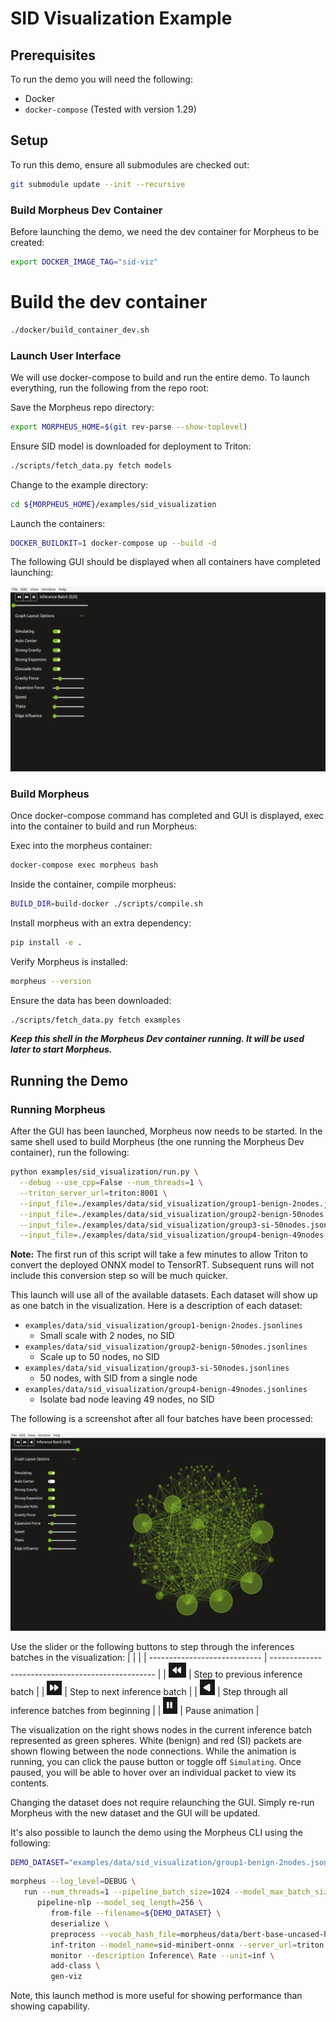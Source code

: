 # SID Visualization Example

## Prerequisites

To run the demo you will need the following:
- Docker
- `docker-compose` (Tested with version 1.29)

## Setup

To run this demo, ensure all submodules are checked out:
```bash
git submodule update --init --recursive
```

### Build Morpheus Dev Container

Before launching the demo, we need the dev container for Morpheus to be created:
```bash
export DOCKER_IMAGE_TAG="sid-viz"
```

# Build the dev container
```bash
./docker/build_container_dev.sh
```

### Launch User Interface

We will use docker-compose to build and run the entire demo. To launch everything, run the following from the repo root:

Save the Morpheus repo directory:
```bash
export MORPHEUS_HOME=$(git rev-parse --show-toplevel)
```

Ensure SID model is downloaded for deployment to Triton:
```bash
./scripts/fetch_data.py fetch models
```

Change to the example directory:
```bash
cd ${MORPHEUS_HOME}/examples/sid_visualization
```

Launch the containers:
```bash
DOCKER_BUILDKIT=1 docker-compose up --build -d
```

The following GUI should be displayed when all containers have completed launching:

![Initial Window](./img/initial_win.png)

### Build Morpheus

Once docker-compose command has completed and GUI is displayed, exec into the container to build and run Morpheus:

Exec into the morpheus container:
```bash
docker-compose exec morpheus bash
```

Inside the container, compile morpheus:
```bash
BUILD_DIR=build-docker ./scripts/compile.sh
```

Install morpheus with an extra dependency:
```bash
pip install -e .
```

Verify Morpheus is installed:
```bash
morpheus --version
```

Ensure the data has been downloaded:
```bash
./scripts/fetch_data.py fetch examples
```

***Keep this shell in the Morpheus Dev container running. It will be used later to start Morpheus.***

## Running the Demo

### Running Morpheus

After the GUI has been launched, Morpheus now needs to be started. In the same shell used to build Morpheus (the one running the Morpheus Dev container), run the following:
```bash
python examples/sid_visualization/run.py \
  --debug --use_cpp=False --num_threads=1 \
  --triton_server_url=triton:8001 \
  --input_file=./examples/data/sid_visualization/group1-benign-2nodes.jsonlines \
  --input_file=./examples/data/sid_visualization/group2-benign-50nodes.jsonlines \
  --input_file=./examples/data/sid_visualization/group3-si-50nodes.jsonlines \
  --input_file=./examples/data/sid_visualization/group4-benign-49nodes.jsonlines
```

**Note:** The first run of this script will take a few minutes to allow Triton to convert the deployed ONNX model to TensorRT. Subsequent runs will not include this conversion step so will be much quicker.

This launch will use all of the available datasets. Each dataset will show up as one batch in the visualization. Here is a description of each dataset:

- `examples/data/sid_visualization/group1-benign-2nodes.jsonlines`
  - Small scale with 2 nodes, no SID
- `examples/data/sid_visualization/group2-benign-50nodes.jsonlines`
  - Scale up to 50 nodes, no SID
- `examples/data/sid_visualization/group3-si-50nodes.jsonlines`
  - 50 nodes, with SID from a single node
- `examples/data/sid_visualization/group4-benign-49nodes.jsonlines`
  - Isolate bad node leaving 49 nodes, no SID

The following is a screenshot after all four batches have been processed:

![Full Window](./img/full_win.png)

Use the slider or the following buttons to step through the inferences batches in the visualization:
|                              |                                                   |
| ---------------------------- | ------------------------------------------------- |
| ![left](./img/left.png)      | Step to previous inference batch                  |
| ![right](./img/right.png)    | Step to next inference batch                      |
| ![replay](./img/replay.png)  | Step through all inference batches from beginning |
| ![pause](./img/pause.png)    | Pause animation                                   |

The visualization on the right shows nodes in the current inference batch represented as
green spheres. White (benign) and red (SI) packets are shown flowing between the node connections.
While the animation is running, you can click the pause button or toggle off `Simulating`. Once paused,
you will be able to hover over an individual packet to view its contents.

Changing the dataset does not require relaunching the GUI. Simply re-run Morpheus with the new dataset and the GUI will be updated.

It's also possible to launch the demo using the Morpheus CLI using the following:

```bash
DEMO_DATASET="examples/data/sid_visualization/group1-benign-2nodes.jsonlines"
```

```bash
morpheus --log_level=DEBUG \
   run --num_threads=1 --pipeline_batch_size=1024 --model_max_batch_size=32 --edge_buffer_size=4 --use_cpp=False \
      pipeline-nlp --model_seq_length=256 \
         from-file --filename=${DEMO_DATASET} \
         deserialize \
         preprocess --vocab_hash_file=morpheus/data/bert-base-uncased-hash.txt --truncation=True --do_lower_case=True --add_special_tokens=False \
         inf-triton --model_name=sid-minibert-onnx --server_url=triton:8001 --force_convert_inputs=True \
         monitor --description Inference\ Rate --unit=inf \
         add-class \
         gen-viz
```

Note, this launch method is more useful for showing performance than showing capability.
